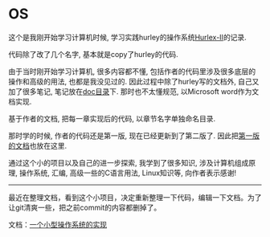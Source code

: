 # OS

这个是我刚开始学习计算机时候, 学习实践hurley的操作系统[Hurlex-II](https://github.com/hurley25/Hurlex-II)的记录. 

代码除了改了几个名字, 基本就是copy了hurley的代码. 

由于当时刚开始学习计算机, 很多内容都不懂, 包括作者的代码里涉及很多底层的操作和高级的用法, 也都是我没见过的. 因此过程中除了hurley写的文档外, 自己又加了很多笔记, 笔记放在[doc目录](doc/)下. 那时也不太懂规范, 以Microsoft word作为文档实现. 

基于作者的文档, 把每一章实现后的代码, 以章节名字单独命名目录. 

那时学的时候, 作者的代码还是第一版, 现在已经更新到了第二版了. 因此把[第一版的文档](hurlex-index.pdf)也放在这里. 

通过这个小的项目以及自己的进一步探索, 我学到了很多知识, 涉及计算机组成原理, 操作系统, 汇编, 高级一些的C语言用法, Linux知识等, 向作者表示感谢! 

---

最近在整理文档，看到这个小项目，决定重新整理一下代码，编辑一下文档。为了让git清爽一些，把之前commit的内容都删掉了。

文档：[一个小型操作系统的实现](doc/一个小型操作系统的实现.md)